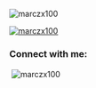 <p align="left"> <img src="https://komarev.com/ghpvc/?username=marczx100&label=Profile%20views&color=0e75b6&style=flat" alt="marczx100" /> </p>

<p align="left"> <a href="https://github.com/ryo-ma/github-profile-trophy"><img src="https://github-profile-trophy.vercel.app/?username=marczx100" alt="marczx100" /></a> </p>

<h3 align="left">Connect with me:</h3>
<p align="left">
</p>

<p>&nbsp;<img align="center" src="https://github-readme-stats.vercel.app/api?username=marczx100&show_icons=true&locale=en" alt="marczx100" /></p>

